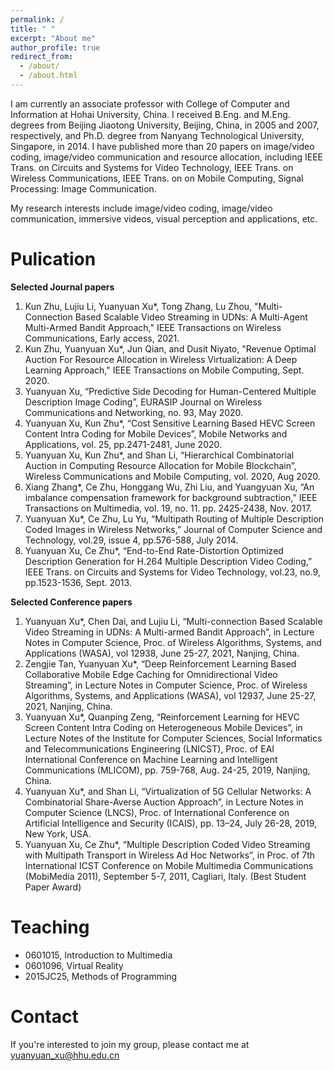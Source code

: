 ```yaml
---
permalink: /
title: " "
excerpt: "About me"
author_profile: true
redirect_from: 
  - /about/
  - /about.html
---
```


I am currently an associate professor with College of Computer and Information at Hohai University, China. I received B.Eng. and M.Eng. degrees from Beijing Jiaotong University, Beijing, China, in 2005 and 2007, respectively, and Ph.D. degree from Nanyang Technological University, Singapore, in 2014. I have published more than 20 papers on image/video coding, image/video communication and resource allocation, including IEEE Trans. on Circuits and Systems for Video Technology, IEEE Trans. on Wireless Communications, IEEE Trans. on on Mobile Computing, Signal Processing: Image Communication. 

My research interests include image/video coding, image/video communication, immersive videos, visual perception and applications, etc.

Pulication
======
**Selected Journal papers**
1.	Kun Zhu, Lujiu Li, Yuanyuan Xu*, Tong Zhang, Lu Zhou, "Multi-Connection Based Scalable Video Streaming in UDNs: A Multi-Agent Multi-Armed Bandit Approach," IEEE Transactions on Wireless Communications, Early access, 2021.
1.	Kun Zhu, Yuanyuan Xu*, Jun Qian, and Dusit Niyato, "Revenue Optimal Auction For Resource Allocation in Wireless Virtualization: A Deep Learning Approach," IEEE Transactions on Mobile Computing, Sept. 2020. 
1.	Yuanyuan Xu, “Predictive Side Decoding for Human-Centered Multiple Description Image Coding”, EURASIP Journal on Wireless Communications and Networking, no. 93, May 2020.
1.	Yuanyuan Xu, Kun Zhu*, “Cost Sensitive Learning Based HEVC Screen Content Intra Coding for Mobile Devices”, Mobile Networks and Applications, vol. 25, pp.2471-2481, June 2020.
1.	Yuanyuan Xu, Kun Zhu*, and Shan Li, “Hierarchical Combinatorial Auction in Computing Resource Allocation for Mobile Blockchain”, Wireless Communications and Mobile Computing, vol. 2020, Aug 2020.
1.	Xiang Zhang*, Ce Zhu, Honggang Wu, Zhi Liu, and Yuangyuan Xu, “An imbalance compensation framework for background subtraction,” IEEE Transactions on Multimedia, vol. 19, no. 11. pp. 2425-2438, Nov. 2017. 
1.	Yuanyuan Xu*, Ce Zhu, Lu Yu, “Multipath Routing of Multiple Description Coded Images in Wireless Networks,” Journal of Computer Science and Technology, vol.29, issue 4, pp.576-588, July 2014.
1.	Yuanyuan Xu, Ce Zhu*, “End-to-End Rate-Distortion Optimized Description Generation for H.264 Multiple Description Video Coding,” IEEE Trans. on Circuits and Systems for Video Technology, vol.23, no.9, pp.1523-1536, Sept. 2013.

**Selected Conference papers**
1.	Yuanyuan Xu*, Chen Dai, and Lujiu Li, “Multi-connection Based Scalable Video Streaming in UDNs: A Multi-armed Bandit Approach”, in Lecture Notes in Computer Science, Proc. of  Wireless Algorithms, Systems, and Applications (WASA), vol 12938, June 25-27, 2021, Nanjing, China. 
1.	Zengjie Tan, Yuanyuan Xu*, “Deep Reinforcement Learning Based Collaborative Mobile Edge Caching for Omnidirectional Video Streaming”, in Lecture Notes in Computer Science, Proc. of  Wireless Algorithms, Systems, and Applications (WASA), vol 12937, June 25-27, 2021, Nanjing, China. 
1.	Yuanyuan Xu*, Quanping Zeng, “Reinforcement Learning for HEVC Screen Content Intra Coding on Heterogeneous Mobile Devices”, in Lecture Notes of the Institute for Computer Sciences, Social Informatics and Telecommunications Engineering (LNICST), Proc. of EAI International Conference on Machine Learning and Intelligent Communications (MLICOM), pp. 759-768, Aug. 24-25, 2019, Nanjing, China.
1.	Yuanyuan Xu*, and Shan Li, “Virtualization of 5G Cellular Networks: A Combinatorial Share-Averse Auction Approach”, in Lecture Notes in Computer Science (LNCS), Proc. of International Conference on Artificial Intelligence and Security (ICAIS), pp. 13–24, July 26-28, 2019, New York, USA.
1.	Yuanyuan Xu, Ce Zhu*, “Multiple Description Coded Video Streaming with Multipath Transport in Wireless Ad Hoc Networks”, in Proc. of 7th International ICST Conference on Mobile Multimedia Communications (MobiMedia 2011), September 5-7, 2011, Cagliari, Italy. (Best Student Paper Award)

Teaching
======
- 0601015, Introduction to Multimedia
- 0601096, Virtual Reality
- 2015JC25, Methods of Programming

Contact
======
If you're interested to join my group, please contact me at yuanyuan_xu@hhu.edu.cn
